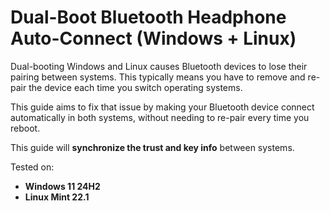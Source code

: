 # Dual-Boot Bluetooth Headphone Auto-Connect (Windows + Linux)

Dual-booting Windows and Linux causes Bluetooth devices to lose their pairing between systems. This typically means you have to remove and re-pair the device each time you switch operating systems.

This guide aims to fix that issue by making your Bluetooth device connect automatically in both systems, without needing to re-pair every time you reboot.

This guide will **synchronize the trust and key info** between systems.

Tested on:
- **Windows 11 24H2**
- **Linux Mint 22.1**


